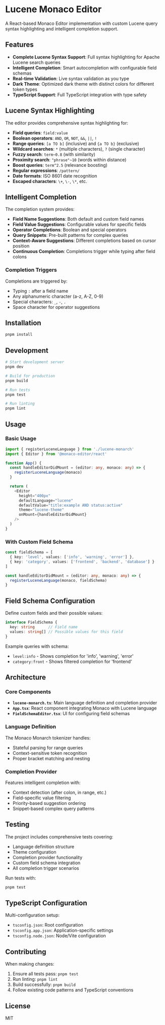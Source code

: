 # Lucene Monaco Editor

A React-based Monaco Editor implementation with custom Lucene query syntax highlighting and intelligent completion support.

## Features

- **Complete Lucene Syntax Support**: Full syntax highlighting for Apache Lucene search queries
- **Intelligent Completion**: Smart autocompletion with configurable field schemas
- **Real-time Validation**: Live syntax validation as you type
- **Dark Theme**: Optimized dark theme with distinct colors for different token types
- **TypeScript Support**: Full TypeScript integration with type safety

## Lucene Syntax Highlighting

The editor provides comprehensive syntax highlighting for:

- **Field queries**: `field:value`
- **Boolean operators**: `AND`, `OR`, `NOT`, `&&`, `||`, `!`
- **Range queries**: `[a TO b]` (inclusive) and `{a TO b}` (exclusive)
- **Wildcard searches**: `*` (multiple characters), `?` (single character)
- **Fuzzy search**: `term~0.8` (with similarity)
- **Proximity search**: `"phrase"~10` (words within distance)
- **Boost queries**: `term^2.5` (relevance boosting)
- **Regular expressions**: `/pattern/`
- **Date formats**: ISO 8601 date recognition
- **Escaped characters**: `\+`, `\-`, `\*`, etc.

## Intelligent Completion

The completion system provides:

- **Field Name Suggestions**: Both default and custom field names
- **Field Value Suggestions**: Configurable values for specific fields
- **Operator Completions**: Boolean and special operators
- **Query Snippets**: Pre-built patterns for complex queries
- **Context-Aware Suggestions**: Different completions based on cursor position
- **Continuous Completion**: Completions trigger while typing after field colons

### Completion Triggers

Completions are triggered by:
- Typing `:` after a field name
- Any alphanumeric character (a-z, A-Z, 0-9)
- Special characters: `_`, `-`, `.`
- Space character for operator suggestions

## Installation

```bash
pnpm install
```

## Development

```bash
# Start development server
pnpm dev

# Build for production
pnpm build

# Run tests
pnpm test

# Run linting
pnpm lint
```

## Usage

### Basic Usage

```typescript
import { registerLuceneLanguage } from './lucene-monarch'
import { Editor } from '@monaco-editor/react'

function App() {
  const handleEditorDidMount = (editor: any, monaco: any) => {
    registerLuceneLanguage(monaco)
  }

  return (
    <Editor
      height="400px"
      defaultLanguage="lucene"
      defaultValue="title:example AND status:active"
      theme="lucene-theme"
      onMount={handleEditorDidMount}
    />
  )
}
```

### With Custom Field Schema

```typescript
const fieldSchema = [
  { key: 'level', values: ['info', 'warning', 'error'] },
  { key: 'category', values: ['frontend', 'backend', 'database'] }
]

const handleEditorDidMount = (editor: any, monaco: any) => {
  registerLuceneLanguage(monaco, fieldSchema)
}
```

## Field Schema Configuration

Define custom fields and their possible values:

```typescript
interface FieldSchema {
  key: string      // Field name
  values: string[] // Possible values for this field
}
```

Example queries with schema:
- `level:info` - Shows completion for 'info', 'warning', 'error'
- `category:front` - Shows filtered completion for 'frontend'

## Architecture

### Core Components

- **`lucene-monarch.ts`**: Main language definition and completion provider
- **`App.tsx`**: React component integrating Monaco with Lucene language
- **`FieldSchemaEditor.tsx`**: UI for configuring field schemas

### Language Definition

The Monaco Monarch tokenizer handles:
- Stateful parsing for range queries
- Context-sensitive token recognition
- Proper bracket matching and nesting

### Completion Provider

Features intelligent completion with:
- Context detection (after colon, in range, etc.)
- Field-specific value filtering
- Priority-based suggestion ordering
- Snippet-based complex query patterns

## Testing

The project includes comprehensive tests covering:
- Language definition structure
- Theme configuration
- Completion provider functionality
- Custom field schema integration
- All completion trigger scenarios

Run tests with:
```bash
pnpm test
```

## TypeScript Configuration

Multi-configuration setup:
- `tsconfig.json`: Root configuration
- `tsconfig.app.json`: Application-specific settings
- `tsconfig.node.json`: Node/Vite configuration

## Contributing

When making changes:

1. Ensure all tests pass: `pnpm test`
2. Run linting: `pnpm lint`
3. Build successfully: `pnpm build`
4. Follow existing code patterns and TypeScript conventions

## License

MIT